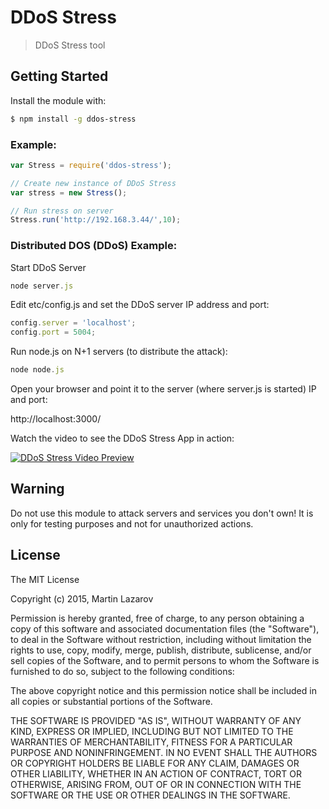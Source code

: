 # DDoS Stress

> DDoS Stress tool

## Getting Started
Install the module with: 

```bash
$ npm install -g ddos-stress
```

### Example:

```javascript
var Stress = require('ddos-stress');

// Create new instance of DDoS Stress
var stress = new Stress();

// Run stress on server
Stress.run('http://192.168.3.44/',10);
```

### Distributed DOS (DDoS) Example:

Start DDoS Server

```javascript
node server.js
```

Edit etc/config.js and set the  DDoS server IP address and port:

```javascript
config.server = 'localhost';
config.port = 5004;
```

Run node.js on N+1 servers (to distribute the attack):

```javascript
node node.js
```

Open your browser and point it to the server (where server.js is started) IP and port:

http://localhost:3000/


Watch the video to see the DDoS Stress App in action:

[![DDoS Stress Video Preview](http://img.youtube.com/vi/zlfNmzn3yIk/0.jpg)](http://www.youtube.com/watch?v=zlfNmzn3yIk)


## Warning
Do not use this module to attack servers and services you don't own! 
It is only for testing purposes and not for unauthorized actions.

## License 

The MIT License

Copyright (c) 2015, Martin Lazarov

Permission is hereby granted, free of charge, to any person
obtaining a copy of this software and associated documentation
files (the "Software"), to deal in the Software without
restriction, including without limitation the rights to use,
copy, modify, merge, publish, distribute, sublicense, and/or sell
copies of the Software, and to permit persons to whom the
Software is furnished to do so, subject to the following
conditions:

The above copyright notice and this permission notice shall be
included in all copies or substantial portions of the Software.

THE SOFTWARE IS PROVIDED "AS IS", WITHOUT WARRANTY OF ANY KIND,
EXPRESS OR IMPLIED, INCLUDING BUT NOT LIMITED TO THE WARRANTIES
OF MERCHANTABILITY, FITNESS FOR A PARTICULAR PURPOSE AND
NONINFRINGEMENT. IN NO EVENT SHALL THE AUTHORS OR COPYRIGHT
HOLDERS BE LIABLE FOR ANY CLAIM, DAMAGES OR OTHER LIABILITY,
WHETHER IN AN ACTION OF CONTRACT, TORT OR OTHERWISE, ARISING
FROM, OUT OF OR IN CONNECTION WITH THE SOFTWARE OR THE USE OR
OTHER DEALINGS IN THE SOFTWARE.

